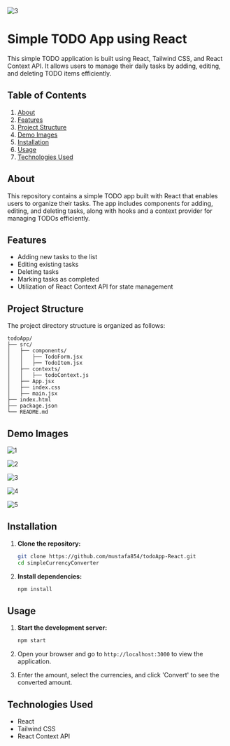 ![3](https://github.com/mustafa854/todoApp-React/assets/84233282/f45b2573-16e4-4b9a-a9de-f5a987ba8af5)

# Simple TODO App using React

This simple TODO application is built using React, Tailwind CSS, and React Context API. It allows users to manage their daily tasks by adding, editing, and deleting TODO items efficiently.

## Table of Contents

1. [About](#about)
2. [Features](#features)
3. [Project Structure](#project-structure)
4. [Demo Images](#demo-images)
5. [Installation](#installation)
6. [Usage](#usage)
7. [Technologies Used](#technologies-used)

## About <a name="about"></a>

This repository contains a simple TODO app built with React that enables users to organize their tasks. The app includes components for adding, editing, and deleting tasks, along with hooks and a context provider for managing TODOs efficiently.

## Features <a name="features"></a>

- Adding new tasks to the list
- Editing existing tasks
- Deleting tasks
- Marking tasks as completed
- Utilization of React Context API for state management

## Project Structure <a name="project-structure"></a>

The project directory structure is organized as follows:

```plaintext
todoApp/
├── src/
│   ├── components/
│   │   ├── TodoForm.jsx
│   │   ├── TodoItem.jsx
│   ├── contexts/
│   │   ├── todoContext.js
│   ├── App.jsx
│   ├── index.css
│   ├── main.jsx
├── index.html
├── package.json
└── README.md
```

## Demo Images <a name="demo-images"></a>

![1](https://github.com/mustafa854/todoApp-React/assets/84233282/2abbcb2a-b83c-420a-b4d9-70b7bbdd4cb5)

![2](https://github.com/mustafa854/todoApp-React/assets/84233282/e270175a-b52a-41e8-8f29-10393f1f2ed3)

![3](https://github.com/mustafa854/todoApp-React/assets/84233282/f0894663-b8f4-4887-9392-98aa72d727c6)

![4](https://github.com/mustafa854/todoApp-React/assets/84233282/a6d94d76-4e9b-4fb7-8af2-71bc4e021065)

![5](https://github.com/mustafa854/todoApp-React/assets/84233282/9a2b74ad-c08c-4a52-bfb0-f1209f4540f5)


## Installation <a name="installation"></a>

1. **Clone the repository:**

   ```bash
   git clone https://github.com/mustafa854/todoApp-React.git
   cd simpleCurrencyConverter
   ```

2. **Install dependencies:**

   ```bash
   npm install
   ```

## Usage <a name="usage"></a>

1. **Start the development server:**

   ```bash
   npm start
   ```

2. Open your browser and go to `http://localhost:3000` to view the application.
3. Enter the amount, select the currencies, and click 'Convert' to see the converted amount.

## Technologies Used <a name="technologies-used"></a>

- React
- Tailwind CSS
- React Context API
